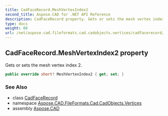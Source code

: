 ```yaml
---
title: CadFaceRecord.MeshVertexIndex2
second_title: Aspose.CAD for .NET API Reference
description: CadFaceRecord property. Gets or sets the mesh vertex index 2
type: docs
weight: 80
url: /net/aspose.cad.fileformats.cad.cadobjects.vertices/cadfacerecord/meshvertexindex2/
---
```

## CadFaceRecord.MeshVertexIndex2 property

Gets or sets the mesh vertex index 2.

```csharp
public override short? MeshVertexIndex2 { get; set; }
```

### See Also

* class [CadFaceRecord](../)
* namespace [Aspose.CAD.FileFormats.Cad.CadObjects.Vertices](../../cadfacerecord/)
* assembly [Aspose.CAD](../../../)



